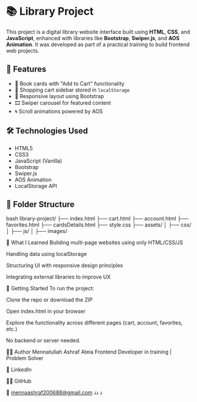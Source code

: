 # 📚 Library Project

This project is a digital library website interface built using **HTML**, **CSS**, and **JavaScript**, enhanced with libraries like **Bootstrap**, **Swiper.js**, and **AOS Animation**. It was developed as part of a practical training to build frontend web projects.

## 🌟 Features

- 📖 Book cards with "Add to Cart" functionality  
- 🛒 Shopping cart sidebar stored in `localStorage`  
- 📱 Responsive layout using Bootstrap  
- 🎞️ Swiper carousel for featured content  
- 🌀 Scroll animations powered by AOS

## 🛠️ Technologies Used

- HTML5  
- CSS3  
- JavaScript (Vanilla)  
- Bootstrap  
- Swiper.js  
- AOS Animation  
- LocalStorage API

## 📂 Folder Structure

bash
library-project/
├── index.html
├── cart.html
├── account.html
├── favorites.html
├── cardsDetails.html
├── style.css
├── assets/
│   ├── css/
│   ├── js/
│   ├── images/


🧠 What I Learned
Building multi-page websites using only HTML/CSS/JS

Handling data using localStorage

Structuring UI with responsive design principles

Integrating external libraries to improve UX

🚀 Getting Started
To run the project:

Clone the repo or download the ZIP

Open index.html in your browser

Explore the functionality across different pages (cart, account, favorites, etc.)

No backend or server needed.

👩‍💻 Author
Mennatullah Ashraf Ateia
Frontend Developer in training | Problem Solver

💼 LinkedIn

🧑‍💻 GitHub

📧 mennaashraf200688@gmail.com
ذ
ذذ
